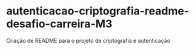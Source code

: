# autenticacao-criptografia-readme-desafio-carreira-M3
Criação de README para o projeto de criptografia e autenticação

